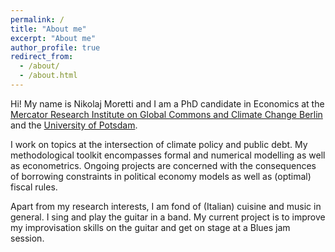 ```yaml
---
permalink: /
title: "About me"
excerpt: "About me"
author_profile: true
redirect_from: 
  - /about/
  - /about.html
---
```

Hi! My name is Nikolaj Moretti and I am a PhD candidate in Economics at the [Mercator Research Institute on Global Commons and Climate Change Berlin](https://www.mcc-berlin.net/en/index.html) and the [University of Potsdam](https://www.uni-potsdam.de/en/wiso/).  

I work on topics at the intersection of climate policy and public debt. My methodological toolkit encompasses formal and numerical modelling as well as econometrics. Ongoing projects are concerned with the consequences of borrowing constraints in political economy models as well as (optimal) fiscal rules.

Apart from my research interests, I am fond of (Italian) cuisine and music in general. I sing and play the guitar in a band. My current project is to improve my improvisation skills on the guitar and get on stage at a Blues jam session.

<!---
Stemming from my undergraduate studies in mathematics, I have a fascination for category theory and its applications. Even though I currently do not find the time to cultivate it, I hope to return to it at some future point in time.
--->

